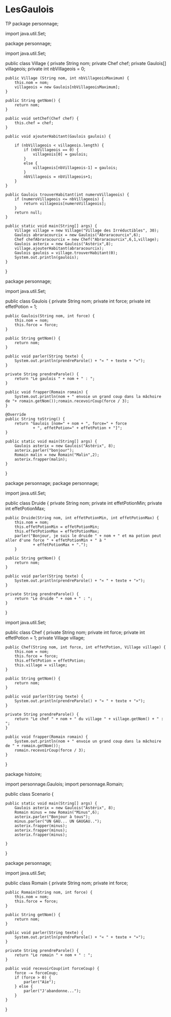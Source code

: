 # LesGaulois
TP
package personnage;

import java.util.Set;

package personnage;

import java.util.Set;

public class Village {
	private String nom;
	private Chef chef;
	private Gaulois[] villageois;
	private int nbVillageois = 0;
	
	public Village (String nom, int nbVillageoisMaximum) {
		this.nom = nom;
		villageois = new Gaulois[nbVillageoisMaximum];
	}
	
	public String getNom() {
		return nom;
	}
	
	public void setChef(Chef chef) {
		this.chef = chef;
	}

	public void ajouterHabitant(Gaulois gaulois) {
		
		if (nbVillageois < villageois.length) {
			if (nbVillageois == 0) {
				villageois[0] = gaulois;
			}
			else {
				villageois[nbVillageois-1] = gaulois;
			}
			nbVillageois = nbVillageois+1; 
		}
	}
	
	public Gaulois trouverHabitant(int numeroVillageois) {
		if (numeroVillageois <= nbVillageois) {
			return villageois[numeroVillageois];
		}
		return null;
	}
	
	public static void main(String[] args) {
		Village village = new Village("Village des Irréductibles", 30);
		Gaulois abraracourcix = new Gaulois("Abraracourcix",6);
		Chef chefAbraracourcix = new Chef("Abraracourcix",6,1,village);
		Gaulois asterix = new Gaulois("Astérix",8);
		village.ajouterHabitant(abraracourcix);
		Gaulois gaulois = village.trouverHabitant(0);
		System.out.println(gaulois);
	}
	
}



package personnage;

import java.util.Set;

public class Gaulois {
	private String nom;
	private int force;
	private int effetPotion = 1;


	public Gaulois(String nom, int force) {
		this.nom = nom;
		this.force = force;
	}
	
	public String getNom() {
		return nom;	
	}

	public void parler(String texte) {
		System.out.println(prendreParole() + "« " + texte + "»");
	}
	
	private String prendreParole() {
		return "Le gaulois " + nom + " : ";
	}
	
	public void frapper(Romain romain) {
		System.out.println(nom + " envoie un grand coup dans la mâchoire de "+ romain.getNom());romain.recevoirCoup(force / 3);
	}
	
	@Override
	public String toString() {
		return "Gaulois [nom=" + nom + ", force=" + force
				+ ", effetPotion=" + effetPotion + "]";
	}
	
	public static void main(String[] args) {
		Gaulois asterix = new Gaulois("Astérix", 8);
		asterix.parler("bonjour");
		Romain malin = new Romain("Malin",2);
		asterix.frapper(malin);
	}
}


package personnage;
package personnage;

import java.util.Set;

public class Druide {
	private String nom;
	private int effetPotionMin;
	private int effetPotionMax;
	
	public Druide(String nom, int effetPotionMin, int effetPotionMax) {
		this.nom = nom;
		this.effetPotionMin = effetPotionMin;
		this.effetPotionMax = effetPotionMax;
		parler("Bonjour, je suis le druide " + nom + " et ma potion peut aller d'une force " + effetPotionMin + " à "
				+ effetPotionMax + ".");
		}
	
	public String getNom() {
		return nom;
	}
	
	public void parler(String texte) {
		System.out.println(prendreParole() + "« " + texte + "»");
	}
	
	private String prendreParole() {
		return "Le druide " + nom + " : ";
	}
}

import java.util.Set;

public class Chef {
	private String nom;
	private int force;
	private int effetPotion = 1;
	private Village village;
	
	public Chef(String nom, int force, int effetPotion, Village village) {
		this.nom = nom;
		this.force = force;
		this.effetPotion = effetPotion;
		this.village = village;
	}

	public String getNom() {
		return nom;
	}

	public void parler(String texte) {
		System.out.println(prendreParole() + "« " + texte + "»");
	}

	private String prendreParole() {
		return "Le chef " + nom + " du village " + village.getNom() + " : ";
	}

	public void frapper(Romain romain) {
		System.out.println(nom + " envoie un grand coup dans la mâchoire de " + romain.getNom());
		romain.recevoirCoup(force / 3);
	}
}

package histoire;

import personnage.Gaulois;
import personnage.Romain;

public class Scenario {

	public static void main(String[] args) {
		Gaulois asterix = new Gaulois("Astérix", 8);
		Romain minus = new Romain("Minus",6);
		asterix.parler("Bonjour à tous");
		minus.parler("UN GAU... UN GAUGAU..");
		asterix.frapper(minus);
		asterix.frapper(minus);
		asterix.frapper(minus);

	}

}

package personnage;

import java.util.Set;

public class Romain {
	private String nom;
	private int force;
	
	public Romain(String nom, int force) {
		this.nom = nom;
		this.force = force;
	}
	
	public String getNom() {
		return nom;
	}
	
	public void parler(String texte) {
		System.out.println(prendreParole() + "« " + texte + "»");
	}
	
	private String prendreParole() {
		return "Le romain " + nom + " : ";
	}
	
	public void recevoirCoup(int forceCoup) {
		force -= forceCoup;
		if (force > 0) {
			parler("Aïe");
		} else {
			parler("J'abandonne...");
		}
	}
}
